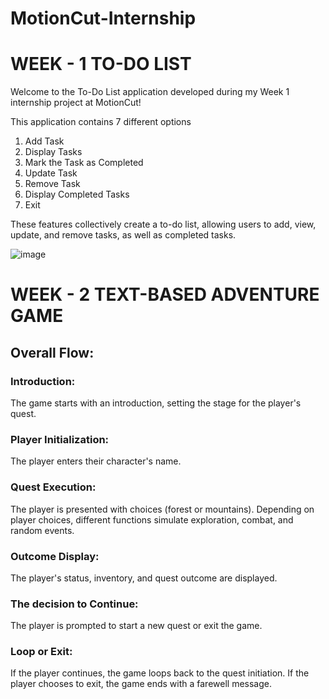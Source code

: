 # MotionCut-Internship
# WEEK - 1 TO-DO LIST
Welcome to the To-Do List application developed during my Week 1 internship project at MotionCut!

This application contains 7 different options 
1. Add Task
2. Display Tasks
3. Mark the Task as Completed
4. Update Task
5. Remove Task
6. Display Completed Tasks
7. Exit

These features collectively create a to-do list, allowing users to add, view, update, and remove tasks, as well as completed tasks. 

![image](https://github.com/Adithi-Rudraram/MotionCut-Internship/assets/81702324/6fffc4ee-26ea-4026-b4e5-676c17653995)

# WEEK - 2 TEXT-BASED ADVENTURE GAME
## Overall Flow:
### Introduction:

The game starts with an introduction, setting the stage for the player's quest.
### Player Initialization:

The player enters their character's name.
### Quest Execution:

The player is presented with choices (forest or mountains).
Depending on player choices, different functions simulate exploration, combat, and random events.
### Outcome Display:

The player's status, inventory, and quest outcome are displayed.
### The decision to Continue:

The player is prompted to start a new quest or exit the game.
### Loop or Exit:

If the player continues, the game loops back to the quest initiation.
If the player chooses to exit, the game ends with a farewell message.
